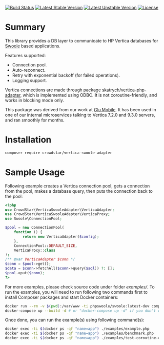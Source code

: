 [![Build Status](https://travis-ci.org/Crowdstar/vertica-swoole-adapter.svg?branch=master)](https://travis-ci.org/Crowdstar/vertica-swoole-adapter)
[![Latest Stable Version](https://poser.pugx.org/Crowdstar/vertica-swoole-adapter/v/stable.svg)](https://packagist.org/packages/crowdstar/vertica-swoole-adapter)
[![Latest Unstable Version](https://poser.pugx.org/Crowdstar/vertica-swoole-adapter/v/unstable.svg)](https://packagist.org/packages/crowdstar/vertica-swoole-adapter)
[![License](https://poser.pugx.org/Crowdstar/vertica-swoole-adapter/license.svg)](https://packagist.org/packages/crowdstar/vertica-swoole-adapter)

# Summary

This library provides a DB layer to communicate to HP Vertica databases for [Swoole](https://github.com/swoole/swoole-src) based applications.

Features supported:

* Connection pool.
* Auto-reconnect.
* Retry with exponential backoff (for failed operations).
* Logging support.

Vertica connections are made through package [skatrych/vertica-php-adapter](https://github.com/skatrych/vertica-php-adapter), which is implemented using ODBC.
It is not coroutine-friendly, and works in blocking mode only.

This package was derived from our work at [Glu Mobile](https://www.glu.com). It has been used in one of our internal microservices talking to Vertica 7.2.0
and 9.3.0 servers, and ran smoothly for months.

# Installation

```bash
composer require crowdstar/vertica-swoole-adapter
```

# Sample Usage

Following example creates a Vertica connection pool, gets a connection from the pool, makes a database query, then puts
the connection back to the pool:
 
```php
<?php
use CrowdStar\VerticaSwooleAdapter\VerticaAdapter;
use CrowdStar\VerticaSwooleAdapter\VerticaProxy;
use Swoole\ConnectionPool;

$pool = new ConnectionPool(
    function () {
        return new VerticaAdapter($config);
    },
    ConnectionPool::DEFAULT_SIZE,
    VerticaProxy::class
);
/** @var VerticaAdapter $conn */
$conn = $pool->get();
$data = $conn->fetchAll($conn->query($sql)) ?: [];
$pool->put($conn);
?>
```

For more examples, please check source code under folder _examples/_. To run the examples, you will need to run
following two commands first to install Composer packages and start Docker containers:

```bash
docker run --rm -v $(pwd):/var/www -ti phpswoole/swoole:latest-dev composer update -n
docker-compose up --build -d # or "docker-compose up -d" if you don't need to rebuild the image.
```

Once done, you can run the example(s) using following command(s):

```bash
docker exec -ti $(docker ps -qf "name=app") ./examples/example.php
docker exec -ti $(docker ps -qf "name=app") ./examples/benchmark.php
docker exec -ti $(docker ps -qf "name=app") ./examples/test-coroutine-capability.php
```

